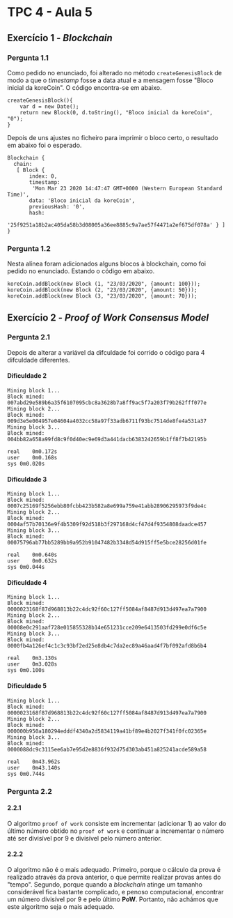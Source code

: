 # TPC 4 - Aula 5

## Exercício 1 - *Blockchain*

### Pergunta 1.1

Como pedido no enunciado, foi alterado no método ```createGenesisBlock``` de modo a que o *timestamp* fosse a data atual e a mensagem fosse "Bloco inicial da koreCoin". O código encontra-se em abaixo.

```
createGenesisBlock(){
    var d = new Date();
    return new Block(0, d.toString(), "Bloco inicial da koreCoin", "0");
}
```

Depois de uns ajustes no ficheiro para imprimir o bloco certo, o resultado em abaixo foi o esperado.


```
Blockchain {
  chain:
   [ Block {
       index: 0,
       timestamp:
        'Mon Mar 23 2020 14:47:47 GMT+0000 (Western European Standard Time)',
       data: 'Bloco inicial da koreCoin',
       previousHash: '0',
       hash:
        '25f9251a18b2ac405da58b3d08005a36ee8885c9a7ae57f4471a2ef675df078a' } ] }
```

### Pergunta 1.2

Nesta alínea foram adicionados alguns blocos à blockchain, como foi pedido no enunciado. Estando o código em abaixo.

```
koreCoin.addBlock(new Block (1, "23/03/2020", {amount: 100}));
koreCoin.addBlock(new Block (2, "23/03/2020", {amount: 50}));
koreCoin.addBlock(new Block (3, "23/03/2020", {amount: 70}));
```

## Exercício 2 - *Proof of Work Consensus Model*

### Pergunta 2.1

Depois de alterar a variável da difculdade foi corrido o código para 4 difculdade diferentes.

#### Dificuldade 2

```
Mining block 1...
Block mined: 007abd29e589b6a35f6107095cbc8a3628b7a8ff9ac5f7a203f79b262fff077e
Mining block 2...
Block mined: 009d3e5e004957e04604a4032cc58a97f33adb6711f93bc7514de8fe4a531a37
Mining block 3...
Block mined: 004bb82a658a99fd8c9f0d40ec9e69d3a441dacb6383242659b1ff8f7b42195b

real	0m0.172s
user	0m0.168s
sys	0m0.020s
```

#### Dificuldade 3

```
Mining block 1...
Block mined: 0007c25169f5256ebb80fcbb423b582a8e699a759e41abb28906295973f9de4c
Mining block 2...
Block mined: 0004af57b70136e9f4b5309f92d518b3f297168d4cf47d4f9354808daadce457
Mining block 3...
Block mined: 00075796ab77bb5289bb9a952b91047482b3348d54d915ff5e5bce28256d01fe

real	0m0.640s
user	0m0.632s
sys	0m0.044s
```

#### Dificuldade 4

```
Mining block 1...
Block mined: 0000023168f87d968813b22c4dc92f60c127ff5084af8487d913d497ea7a7900
Mining block 2...
Block mined: 00008e0c291aaf728e015855328b14e651231cce209e6413503fd299e0df6c5e
Mining block 3...
Block mined: 0000fb4a126ef4c1c3c93bf2ed25e8db4c7da2ec89a46aad4f7bf092afd8b6b4

real	0m3.130s
user	0m3.028s
sys	0m0.100s
```

#### Dificuldade 5

```
Mining block 1...
Block mined: 0000023168f87d968813b22c4dc92f60c127ff5084af8487d913d497ea7a7900
Mining block 2...
Block mined: 000000b950a180294edddf4340a2d5834119a41bf89e4b2027f341f0fc02365e
Mining block 3...
Block mined: 0000088dc9c3115ee6ab7e95d2e8836f932d75d303ab451a825241acde589a58

real	0m43.962s
user	0m43.140s
sys	0m0.744s
```

### Pergunta 2.2

#### 2.2.1

O algoritmo ```proof of work```  consiste em incrementar (adicionar 1) ao valor do último número obtido no ```proof of work``` e continuar a incrementar o número até ser divisível por 9 e divisível pelo número anterior.

#### 2.2.2

O algoritmo não é o mais adequado. Primeiro, porque o cálculo da prova é realizado através da prova anterior, o que permite realizar provas antes do "tempo". Segundo, porque quando a *blockchain* atinge um tamanho considerável fica bastante complicado, e penoso computacional, encontrar um número divisível por 9 e pelo último **PoW**. Portanto, não achámos que este algoritmo seja o mais adequado.
